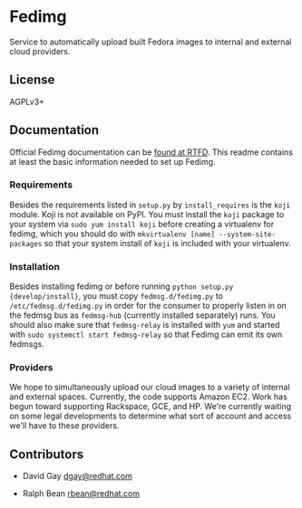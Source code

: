 # Fedimg

Service to automatically upload built Fedora images to internal and external
cloud providers.

## License

AGPLv3+

## Documentation

Official Fedimg documentation can be [found at
RTFD](https://fedimg.readthedocs.org). This readme contains at least the basic
information needed to set up Fedimg.

### Requirements

Besides the requirements listed in `setup.py` by `install_requires` is the
`koji` module. Koji is not available on PyPI. You must install the `koji`
package to your system via `sudo yum install koji` before creating a
virtualenv for fedimg, which you should do with `mkvirtualenv [name]
--system-site-packages` so that your system install of `koji` is included with
your virtualenv.

### Installation

Besides installing fedimg or before running `python setup.py
{develop/install}`, you must copy `fedmsg.d/fedimg.py` to
`/etc/fedmsg.d/fedimg.py` in order for the consumer to properly listen in on
the fedmsg bus as `fedmsg-hub` (currently installed separately) runs. You
should also make sure that `fedmsg-relay` is installed with `yum` and
started with `sudo systemctl start fedmsg-relay` so that Fedimg can
emit its own fedmsgs.

### Providers

We hope to simultaneously upload our cloud images to a variety of internal and
external spaces. Currently, the code supports Amazon EC2. Work has begun
toward supporting Rackspace, GCE, and HP. We're currently waiting on some
legal developments to determine what sort of account and access we'll have
to these providers.

## Contributors

* David Gay <dgay@redhat.com>

* Ralph Bean <rbean@redhat.com>
